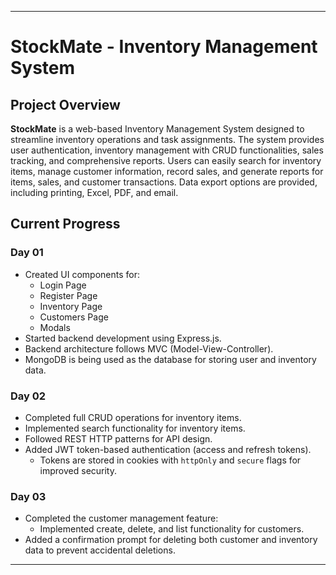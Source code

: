 ---

# StockMate - Inventory Management System

## Project Overview

**StockMate** is a web-based Inventory Management System designed to streamline inventory operations and task assignments. The system provides user authentication, inventory management with CRUD functionalities, sales tracking, and comprehensive reports. Users can easily search for inventory items, manage customer information, record sales, and generate reports for items, sales, and customer transactions. Data export options are provided, including printing, Excel, PDF, and email.

## Current Progress

### Day 01

- Created UI components for:
  - Login Page
  - Register Page
  - Inventory Page
  - Customers Page
  - Modals
- Started backend development using Express.js.
- Backend architecture follows MVC (Model-View-Controller).
- MongoDB is being used as the database for storing user and inventory data.

### Day 02

- Completed full CRUD operations for inventory items.
- Implemented search functionality for inventory items.
- Followed REST HTTP patterns for API design.
- Added JWT token-based authentication (access and refresh tokens).
  - Tokens are stored in cookies with `httpOnly` and `secure` flags for improved security.

### Day 03

- Completed the customer management feature:
  - Implemented create, delete, and list functionality for customers.
- Added a confirmation prompt for deleting both customer and inventory data to prevent accidental deletions.
  
---